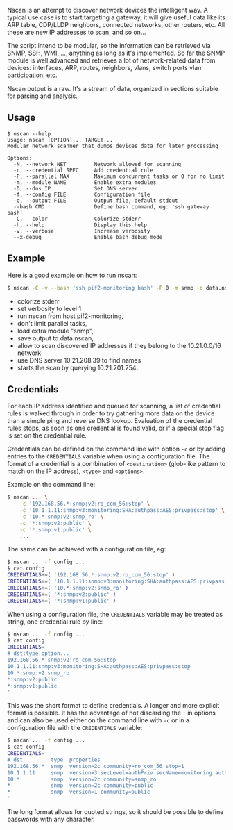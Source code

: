 Nscan is an attempt to discover network devices the intelligent way. A typical
use case is to start targeting a gateway, it will give useful data like its ARP
table, CDP/LLDP neighbors, connected networks, other routers, etc. All these are
new IP addresses to scan, and so on...

The script intend to be modular, so the information can be retrieved via SNMP,
SSH, WMI, ..., anything as long as it's implemented. So far the SNMP module is
well advanced and retrieves a lot of network-related data from devices:
interfaces, ARP, routes, neighbors, vlans, switch ports vlan participation, etc.

Nscan output is a raw. It's a stream of data, organized in sections suitable for
parsing and analysis.

## Usage


```text
$ nscan --help
Usage: nscan [OPTION]... TARGET...
Modular network scanner that dumps devices data for later processing

Options:
  -N, --network NET         Network allowed for scanning
  -c, --credential SPEC     Add credential rule
  -P, --parallel MAX        Maximum concurrent tasks or 0 for no limit
  -m, --module NAME         Enable extra modules
  -D, --dns IP              Set DNS server
  -f, --config FILE         Configuration file
  -o, --output FILE         Output file, default stdout
  --bash CMD                Define bash command, eg: 'ssh gateway bash'
  -C, --color               Colorize stderr
  -h, --help                Display this help
  -v, --verbose             Increase verbosity
  --x-debug                 Enable bash debug mode
```

## Example

Here is a good example on how to run nscan:

```sh
$ nscan -C -v --bash 'ssh pif2-monitoring bash' -P 0 -m snmp -o data.nscan -N 10.21.0.0/16 -D 10.21.208.39 10.21.201.254
```

* colorize stderr
* set verbosity to level 1
* run nscan from host pif2-monitoring,
* don't limit parallel tasks,
* load extra module "snmp",
* save output to data.nscan,
* allow to scan discovered IP addresses if they belong to the 10.21.0.0/16 network
* use DNS server 10.21.208.39 to find names
* starts the scan by querying 10.21.201.254:

## Credentials

For each IP address identified and queued for scanning, a list of credential
rules is walked through in order to try gathering more data on the device than
a simple ping and reverse DNS lookup. Evaluation of the credential rules stops,
as soon as one credential is found valid, or if a special stop flag is set on
the credential rule.

Credentials can be defined on the command line with option `-c` or by adding
entries to the `CREDENTIALS` variable when using a configuration file. The
format of a credential is a combination of `<destination>` (glob-like pattern
to match on the IP address), `<type>` and `<options>`.

Example on the command line:

```sh
$ nscan ... \
    -c '192.168.56.*:snmp:v2:ro_com_56:stop' \
    -c '10.1.1.11:snmp:v3:monitoring:SHA:authpass:AES:privpass:stop' \
    -c '10.*:snmp:v2:snmp_ro' \
    -c '*:snmp:v2:public' \
    -c '*:snmp:v1:public' \
    ...
```

The same can be achieved with a configuration file, eg:

```sh
$ nscan ... -f config ...
$ cat config
CREDENTIALS+=( '192.168.56.*:snmp:v2:ro_com_56:stop' )
CREDENTIALS+=( '10.1.1.11:snmp:v3:monitoring:SHA:authpass:AES:privpass:stop' )
CREDENTIALS+=( '10.*:snmp:v2:snmp_ro' )
CREDENTIALS+=( '*:snmp:v2:public' )
CREDENTIALS+=( '*:snmp:v1:public' )
```

When using a configuration file, the `CREDENTIALS` variable may be treated as
string, one credential rule by line:

```sh
$ nscan ... -f config ...
$ cat config
CREDENTIALS='
# dst:type:option...
192.168.56.*:snmp:v2:ro_com_56:stop
10.1.1.11:snmp:v3:monitoring:SHA:authpass:AES:privpass:stop
10.*:snmp:v2:snmp_ro
*:snmp:v2:public
*:snmp:v1:public
'
```

This was the short format to define credentials. A longer and more explicit
format is possible. It has the advantage of not discarding the `:` in options
and can also be used either on the command line with `-c` or in a configuration
file with the `CREDENTIALS` variable:

```sh
$ nscan ... -f config ...
$ cat config
CREDENTIALS='
# dst         type  properties
192.168.56.*  snmp  version=2c community=ro_com_56 stop=1
10.1.1.11     snmp  version=3 secLevel=authPriv secName=monitoring authProtocol=SHA authPassword=authpass privProtocol=AES privPassword=privpass stop=1
10.*          snmp  version=2c community=snmp_ro
*             snmp  version=2c community=public
*             snmp  version=1 community=public
'
```

The long format allows for quoted strings, so it should be possible to define
passwords with any character.
